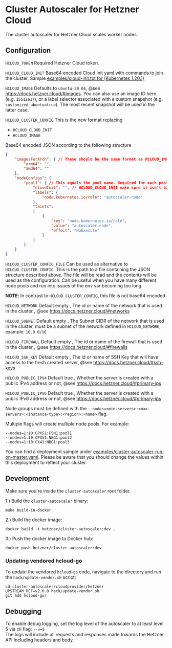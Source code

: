 # Cluster Autoscaler for Hetzner Cloud

The cluster autoscaler for Hetzner Cloud scales worker nodes.

## Configuration

`HCLOUD_TOKEN` Required Hetzner Cloud token.

`HCLOUD_CLOUD_INIT` Base64 encoded Cloud Init yaml with commands to join the cluster, Sample [examples/cloud-init.txt for (Kubernetes 1.20.1)](examples/cloud-init.txt)

`HCLOUD_IMAGE` Defaults to `ubuntu-20.04`, @see https://docs.hetzner.cloud/#images. You can also use an image ID here (e.g. `15512617`), or a label selector associated with a custom snapshot (e.g. `customized_ubuntu=true`). The most recent snapshot will be used in the latter case.

`HCLOUD_CLUSTER_CONFIG` This is the new format replacing 
 * `HCLOUD_CLOUD_INIT` 
 * `HCLOUD_IMAGE` 
 
 Base64 encoded JSON according to the following structure

```json
{
    "imagesForArch": { // These should be the same format as HCLOUD_IMAGE
        "arm64": "", 
        "amd64": ""
    },
    "nodeConfigs": {
        "pool1": { // This equals the pool name. Required for each pool that you have
            "cloudInit": "", // HCLOUD_CLOUD_INIT make sure it isn't base64 encoded twice ;]
            "labels": {
                "node.kubernetes.io/role": "autoscaler-node"
            },
            "taints": 
            [
                {
                    "key": "node.kubernetes.io/role",
                    "value": "autoscaler-node",
                    "effect": "NoExecute"
                }
            ]
        }
    }
}
```

`HCLOUD_CLUSTER_CONFIG_FILE` Can be used as alternative to `HCLOUD_CLUSTER_CONFIG`. This is the path to a file
containing the JSON structure described above. The file will be read and the contents will be used as the configuration.
Can be useful when you have many different node pools and run into issues of the env var becoming too long.

**NOTE**: In contrast to `HCLOUD_CLUSTER_CONFIG`, this file is not base64 encoded.


`HCLOUD_NETWORK` Default empty , The id or name of the network that is used in the cluster , @see https://docs.hetzner.cloud/#networks

`HCLOUD_SUBNET` Default empty , The Subnet CIDR of the network that is used in the cluster, must be a subnet of the network defined in `HCLOUD_NETWORK`, example: `10.0.0/16`

`HCLOUD_FIREWALL` Default empty , The id or name of the firewall that is used in the cluster , @see https://docs.hetzner.cloud/#firewalls

`HCLOUD_SSH_KEY` Default empty , The id or name of SSH Key that will have access to the fresh created server, @see https://docs.hetzner.cloud/#ssh-keys

`HCLOUD_PUBLIC_IPV4` Default true , Whether the server is created with a public IPv4 address or not, @see https://docs.hetzner.cloud/#primary-ips

`HCLOUD_PUBLIC_IPV6` Default true , Whether the server is created with a public IPv6 address or not, @see https://docs.hetzner.cloud/#primary-ips

Node groups must be defined with the `--nodes=<min-servers>:<max-servers>:<instance-type>:<region>:<name>` flag.

Multiple flags will create multiple node pools. For example:
```
--nodes=1:10:CPX51:FSN1:pool1
--nodes=1:10:CPX51:NBG1:pool2
--nodes=1:10:CX41:NBG1:pool3
```

You can find a deployment sample under [examples/cluster-autoscaler-run-on-master.yaml](examples/cluster-autoscaler-run-on-master.yaml). Please be aware that you should change the values within this deployment to reflect your cluster.

## Development

Make sure you're inside the `cluster-autoscaler` root folder.

1.) Build the `cluster-autoscaler` binary:


```
make build-in-docker
```

2.) Build the docker image:

```
docker build -t hetzner/cluster-autoscaler:dev .
```


3.) Push the docker image to Docker hub:

```
docker push hetzner/cluster-autoscaler:dev
```

### Updating vendored hcloud-go

To update the vendored `hcloud-go` code, navigate to the directory and run the `hack/update-vendor.sh` script:

```
cd cluster-autoscaler/cloudprovider/hetzner
UPSTREAM_REF=v2.0.0 hack/update-vendor.sh
git add hcloud-go/
```

## Debugging

To enable debug logging, set the log level of the autoscaler to at least level 5 via cli flag: `--v=5`  
The logs will include all requests and responses made towards the Hetzner API including headers and body.